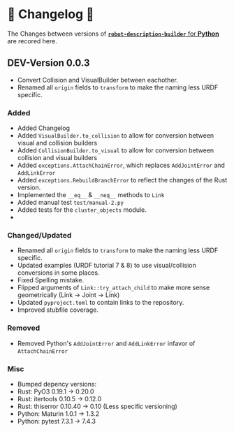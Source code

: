 # 🐍 Changelog 🐍
The Changes between versions of [<b>`robot-description-builder`</b> for <b>Python</b>](https://github.com/SuperJappie08/robot-description-builder/tree/master/robot-description-builder-py#robot-description-builder-) are recored here.

## DEV-Version 0.0.3
- Convert Collision and VisualBuilder between eachother.
- Renamed all `origin` fields to `transform` to make the naming less URDF specific.

### Added
- Added Changelog
- Added `VisualBuilder.to_collision` to allow for conversion between visual and collision builders
- Added `CollisionBuilder.to_visual` to allow for conversion between collision and visual builders
- Added `exceptions.AttachChainError`, which replaces `AddJointError` and `AddLinkError`
- Added `exceptions.RebuildBranchError` to reflect the changes of the Rust version.
- Implemented the `__eq__` & `__neq__`  methods to `Link`
- Added manual test `test/manual-2.py`
- Added tests for the `cluster_objects` module.
- 


### Changed/Updated
- Renamed all `origin` fields to `transform` to make the naming less URDF specific.
- Updated examples (URDF tutorial 7 & 8) to use visual/collision conversions in some places.
- Fixed Spelling mistake.
- Flipped arguments of `Link::try_attach_child` to make more sense geometrically (Link -> Joint -> Link)
- Updated `pyproject.toml` to contain links to the repository.
- Improved stubfile coverage.

### Removed
- Removed Python's `AddJointError` and `AddLinkError` infavor of `AttachChainError`

### Misc
- Bumped depency versions:
 - Rust: PyO3 0.19.1 -> 0.20.0
 - Rust: itertools 0.10.5 -> 0.12.0
 - Rust: thiserror 0.10.40 -> 0.10 (Less specific versioning)
 - Python: Maturin 1.0.1 -> 1.3.2
 - Python: pytest 7.3.1 -> 7.4.3